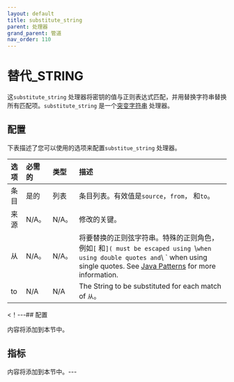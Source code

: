 ```yaml
---
layout: default
title: substitute_string
parent: 处理器
grand_parent: 管道
nav_order: 110
---
```


# 替代_STRING

这`substitute_string` 处理器将密钥的值与正则表达式匹配，并用替换字符串替换所有匹配项。`substitute_string` 是一个[突变字符串](https://github.com/opensearch-project/data-prepper/tree/main/data-prepper-plugins/mutate-string-processors#mutate-string-processors) 处理器。

## 配置

下表描述了您可以使用的选项来配置`substitue_string` 处理器。

选项| 必需的| 类型| 描述
:--- | :--- | :--- | :---
条目| 是的| 列表| 条目列表。有效值是`source`，`from`， 和`to`。
来源| N/A。| N/A。| 修改的关键。
从| N/A。| N/A。| 将要替换的正则弦字符串。特殊的正则角色，例如`[` 和`]( must be escaped using `\\` when using double quotes and `\ ` when using single quotes. See [Java Patterns](https://docs.oracle.com/en/java/javase/17/docs/api/java.base/java/util/regex/Pattern.html) for more information.
to | N/A | N/A | The String to be substituted for each match of `从`。

<！---## 配置

内容将添加到本节中。

## 指标

内容将添加到本节中。---

